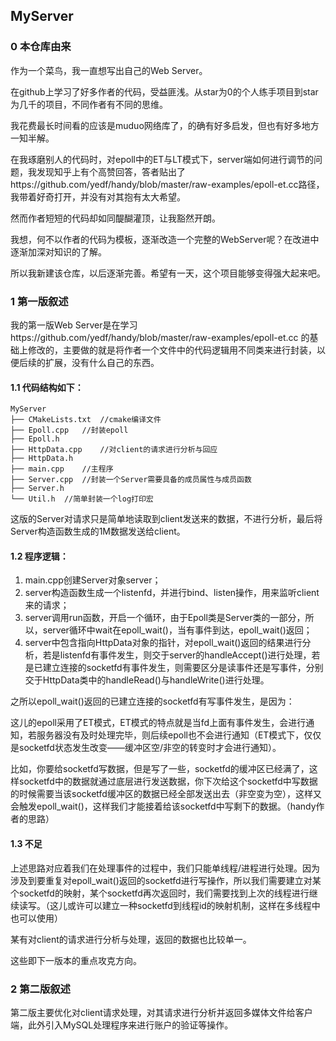 ## MyServer
### 0 本仓库由来

作为一个菜鸟，我一直想写出自己的Web Server。

在github上学习了好多作者的代码，受益匪浅。从star为0的个人练手项目到star为几千的项目，不同作者有不同的思维。

我花费最长时间看的应该是muduo网络库了，的确有好多启发，但也有好多地方一知半解。

在我琢磨别人的代码时，对epoll中的ET与LT模式下，server端如何进行调节的问题，我发现知乎上有个高赞回答，答者贴出了https://github.com/yedf/handy/blob/master/raw-examples/epoll-et.cc路径，我带着好奇打开，并没有对其抱有太大希望。

然而作者短短的代码却如同醍醐灌顶，让我豁然开朗。

我想，何不以作者的代码为模板，逐渐改造一个完整的WebServer呢？在改进中逐渐加深对知识的了解。

所以我新建该仓库，以后逐渐完善。希望有一天，这个项目能够变得强大起来吧。

### 1 第一版叙述

我的第一版Web Server是在学习https://github.com/yedf/handy/blob/master/raw-examples/epoll-et.cc 的基础上修改的，主要做的就是将作者一个文件中的代码逻辑用不同类来进行封装，以便后续的扩展，没有什么自己的东西。

#### 1.1 代码结构如下：

```
MyServer
├── CMakeLists.txt	//cmake编译文件
├── Epoll.cpp	//封装epoll
├── Epoll.h
├── HttpData.cpp	//对client的请求进行分析与回应
├── HttpData.h
├── main.cpp	//主程序
├── Server.cpp	//封装一个Server需要具备的成员属性与成员函数
├── Server.h
└── Util.h	//简单封装一个log打印宏
```

这版的Server对请求只是简单地读取到client发送来的数据，不进行分析，最后将Server构造函数生成的1M数据发送给client。

#### 1.2 程序逻辑：

1. main.cpp创建Server对象server；
2. server构造函数生成一个listenfd，并进行bind、listen操作，用来监听client来的请求；
3. server调用run函数，开启一个循环，由于Epoll类是Server类的一部分，所以，server循环中wait在epoll_wait()，当有事件到达，epoll_wait()返回；
4. server中包含指向HttpData对象的指针，对epoll_wait()返回的结果进行分析，若是listenfd有事件发生，则交于server的handleAccept()进行处理，若是已建立连接的socketfd有事件发生，则需要区分是读事件还是写事件，分别交于HttpData类中的handleRead()与handleWrite()进行处理。

之所以epoll_wait()返回的已建立连接的socketfd有写事件发生，是因为：

这儿的epoll采用了ET模式，ET模式的特点就是当fd上面有事件发生，会进行通知，若服务器没有及时处理完毕，则后续epoll也不会进行通知（ET模式下，仅仅是socketfd状态发生改变——缓冲区空/非空的转变时才会进行通知）。

比如，你要给socketfd写数据，但是写了一些，socketfd的缓冲区已经满了，这样socketfd中的数据就通过底层进行发送数据，你下次给这个socketfd中写数据的时候需要当该socketfd缓冲区的数据已经全部发送出去（非空变为空），这样又会触发epoll_wait()，这样我们才能接着给该socketfd中写剩下的数据。（handy作者的思路）

#### 1.3 不足

上述思路对应着我们在处理事件的过程中，我们只能单线程/进程进行处理。因为涉及到要重复对epoll_wait()返回的socketfd进行写操作，所以我们需要建立对某个socketfd的映射，某个socketfd再次返回时，我们需要找到上次的线程进行继续读写。（这儿或许可以建立一种socketfd到线程id的映射机制，这样在多线程中也可以使用）

某有对client的请求进行分析与处理，返回的数据也比较单一。

这些即下一版本的重点攻克方向。



### 2 第二版叙述

第二版主要优化对client请求处理，对其请求进行分析并返回多媒体文件给客户端，此外引入MySQL处理程序来进行账户的验证等操作。

